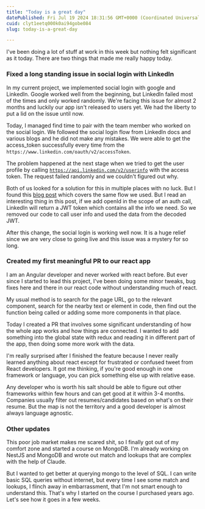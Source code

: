 ```yaml
---
title: "Today is a great day"
datePublished: Fri Jul 19 2024 18:31:56 GMT+0000 (Coordinated Universal Time)
cuid: clyt1eetq000k0ai94gobe084
slug: today-is-a-great-day

---
```


I've been doing a lot of stuff at work in this week but nothing felt significant as it today. There are two things that made me really happy today.

### Fixed a long standing issue in social login with LinkedIn

In my current project, we implemented social login with google and LinkedIn. Google worked well from the beginning, but LinkedIn failed most of the times and only worked randomly. We're facing this issue for almost 2 months and luckily our app isn't released to users yet. We had the liberty to put a lid on the issue until now.

Today, I managed find time to pair with the team member who worked on the social login. We followed the social login flow from LinkedIn docs and various blogs and he did not make any mistakes. We were able to get the access\_token successfully every time from the `https://www.linkedin.com/oauth/v2/accessToken`.

The problem happened at the next stage when we tried to get the user profile by calling [`https://api.linkedin.com/v2/userinfo`](https://api.linkedin.com/v2/userinfo) with the access token. The request failed randomly and we couldn't figured out why.

Both of us looked for a solution for this in multiple places with no luck. But I found this [blog post](https://dev.to/fardinabir/fetching-linkedin-user-data-and-sign-in-with-linkedin-using-openid-connect-3kf) which covers the same flow we used. But I read an interesting thing in this post, if we add openId in the scope of an auth call, LinkedIn will return a JWT token which contains all the info we need. So we removed our code to call user info and used the data from the decoded JWT.

After this change, the social login is working well now. It is a huge relief since we are very close to going live and this issue was a mystery for so long.

### Created my first meaningful PR to our react app

I am an Angular developer and never worked with react before. But ever since I started to lead this project, I've been doing some minor tweaks, bug fixes here and there in our react code without understanding much of react.

My usual method is to search for the page URL, go to the relevant component, search for the nearby text or element in code, then find out the function being called or adding some more components in that place.

Today I created a PR that involves some significant understanding of how the whole app works and how things are connected. I wanted to add something into the global state with redux and reading it in different part of the app, then doing some more work with the data.

I'm really surprised after I finished the feature because I never really learned anything about react except for frustrated or confused tweet from React developers. It got me thinking, if you're good enough in one framework or language, you can pick something else up with relative ease.

Any developer who is worth his salt should be able to figure out other frameworks within few hours and can get good at it within 3-4 months. Companies usually filter out resumes/candidates based on what's on their resume. But the map is not the territory and a good developer is almost always language agnostic.

### Other updates

This poor job market makes me scared shit, so I finally got out of my comfort zone and started a course on MongoDB. I'm already working on NestJS and MongoDB and wrote out match and lookups that are complex with the help of Claude.

But I wanted to get better at querying mongo to the level of SQL. I can write basic SQL queries without internet, but every time I see some match and lookups, I flinch away in embarrassment, that I'm not smart enough to understand this. That's why I started on the course I purchased years ago. Let's see how it goes in a few weeks.